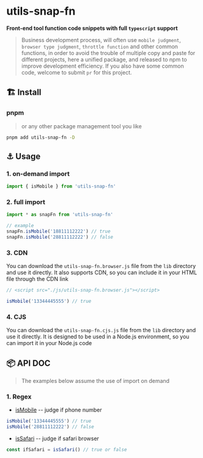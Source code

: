 # utils-snap-fn

**Front-end tool function code snippets with full `typescript` support**

> Business development process, will often use `mobile judgment`, `browser type judgment`, `throttle function` and other common functions, in order to avoid the trouble of multiple copy and paste for different projects, here a unified package, and released to npm to improve development efficiency.
If you also have some common code, welcome to submit `pr` for this project.

## :building_construction: Install

### pnpm

> or any other package management tool you like

```bash
pnpm add utils-snap-fn -D
```

## :anchor: Usage

### 1. on-demand import

```js
import { isMobile } from 'utils-snap-fn'
```

### 2. full import

```js
import * as snapFn from 'utils-snap-fn'

// example
snapFn.isMobile('18811112222') // true
snapFn.isMobile('28811112222') // false
```

### 3. CDN

You can download the `utils-snap-fn.browser.js` file from the `lib` directory and use it directly.
It also supports CDN, so you can include it in your HTML file through the CDN link

```js
// <script src="./js/utils-snap-fn.browser.js"></script>

isMobile('13344445555') // true
```

### 4. CJS

You can download the `utils-snap-fn.cjs.js` file from the `lib` directory and use it directly.
It is designed to be used in a Node.js environment, so you can import it in your Node.js code

## :package:  API DOC

> The examples below assume the use of import on demand

### 1. Regex

- [isMobile](https://github.com/guxuerui/utils-fn/blob/main/src/playground/isMobile.ts) -- judge if phone number

```js
isMobile('13344445555') // true
isMobile('28811112222') // false
```

- [isSafari](https://github.com/guxuerui/utils-fn/blob/main/src/playground/isSafari.ts) -- judge if safari browser

```js
const ifSafari = isSafari() // true or false
```
